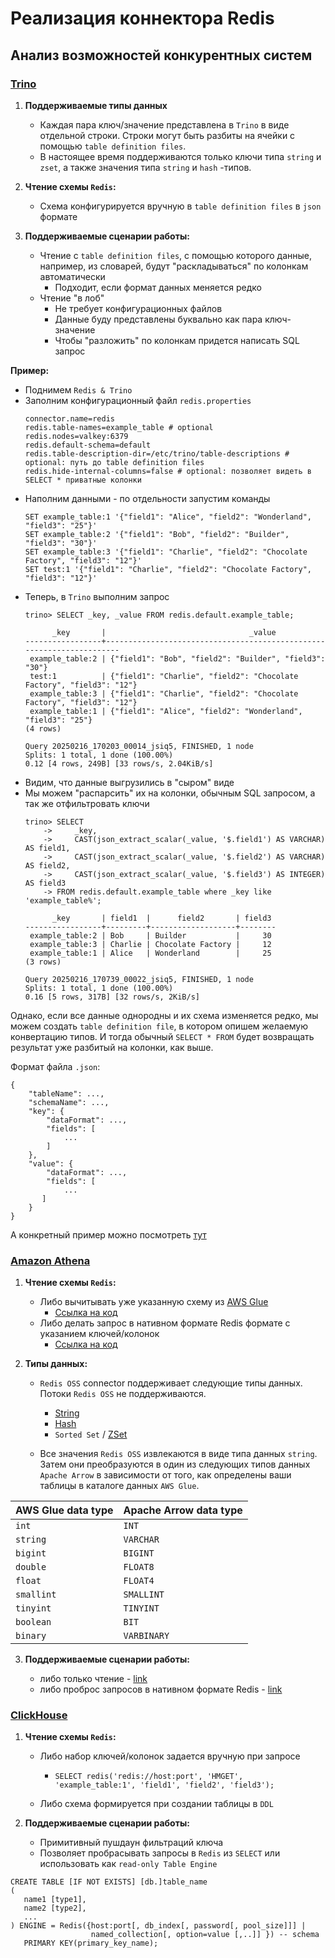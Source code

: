 # Реализация коннектора Redis

## Анализ возможностей конкурентных систем

### [Trino](https://trino.io/docs/current/connector/redis.html)

1. **Поддерживаемые типы данных**
    - Каждая пара ключ/значение представлена в `Trino` в виде отдельной строки. Строки могут быть разбиты на ячейки с
      помощью `table definition files`.
    - В настоящее время поддерживаются только ключи типа `string` и `zset`, а также значения типа `string` и `hash`
      -типов.

2. **Чтение схемы `Redis`:**
    - Схема конфигурируется вручную в `table definition files` в `json` формате

3. **Поддерживаемые сценарии работы:**
    - Чтение с `table definition files`, с помощью которого данные, например, из словарей, будут "раскладываться" по
      колонкам автоматически
        - Подходит, если формат данных меняется редко
    - Чтение "в лоб"
        - Не требует конфигурационных файлов
        - Данные буду представлены буквально как пара ключ-значение
        - Чтобы "разложить" по колонкам придется написать SQL запрос

**Пример:**

- Поднимем `Redis & Trino`
- Заполним конфигурационный файл `redis.properties`
   ```
   connector.name=redis
   redis.table-names=example_table # optional
   redis.nodes=valkey:6379
   redis.default-schema=default
   redis.table-description-dir=/etc/trino/table-descriptions # optional: путь до table definition files
   redis.hide-internal-columns=false # optional: позволяет видеть в SELECT * приватные колонки
   ```
- Наполним данными - по отдельности запустим команды
   ```
   SET example_table:1 '{"field1": "Alice", "field2": "Wonderland", "field3": "25"}'
   SET example_table:2 '{"field1": "Bob", "field2": "Builder", "field3": "30"}'
   SET example_table:3 '{"field1": "Charlie", "field2": "Chocolate Factory", "field3": "12"}'
   SET test:1 '{"field1": "Charlie", "field2": "Chocolate Factory", "field3": "12"}'
   ```
- Теперь, в `Trino` выполним запрос
   ```
   trino> SELECT _key, _value FROM redis.default.example_table;
         
         _key       |                                _value                                
   -----------------+----------------------------------------------------------------------
    example_table:2 | {"field1": "Bob", "field2": "Builder", "field3": "30"}               
    test:1          | {"field1": "Charlie", "field2": "Chocolate Factory", "field3": "12"} 
    example_table:3 | {"field1": "Charlie", "field2": "Chocolate Factory", "field3": "12"} 
    example_table:1 | {"field1": "Alice", "field2": "Wonderland", "field3": "25"}          
   (4 rows)
   
   Query 20250216_170203_00014_jsiq5, FINISHED, 1 node
   Splits: 1 total, 1 done (100.00%)
   0.12 [4 rows, 249B] [33 rows/s, 2.04KiB/s]
   ```
- Видим, что данные выгрузились в "сыром" виде
- Мы можем "распарсить" их на колонки, обычным SQL запросом, а так же отфильтровать ключи
   ```
   trino> SELECT 
       ->     _key, 
       ->     CAST(json_extract_scalar(_value, '$.field1') AS VARCHAR) AS field1,
       ->     CAST(json_extract_scalar(_value, '$.field2') AS VARCHAR) AS field2,
       ->     CAST(json_extract_scalar(_value, '$.field3') AS INTEGER) AS field3
       -> FROM redis.default.example_table where _key like 'example_table%';
         
         _key       | field1  |      field2       | field3 
   -----------------+---------+-------------------+--------
    example_table:2 | Bob     | Builder           |     30 
    example_table:3 | Charlie | Chocolate Factory |     12 
    example_table:1 | Alice   | Wonderland        |     25 
   (3 rows)
   
   Query 20250216_170739_00022_jsiq5, FINISHED, 1 node
   Splits: 1 total, 1 done (100.00%)
   0.16 [5 rows, 317B] [32 rows/s, 2KiB/s]
   ```

Однако, если все данные однородны и их схема изменяется редко, мы можем создать `table definition file`, в котором
опишем желаемую конвертацию типов. И тогда обычный `SELECT * FROM` будет возвращать результат уже разбитый на колонки,
как выше.

Формат файла `.json`:
```
{
    "tableName": ...,
    "schemaName": ...,
    "key": {
        "dataFormat": ...,
        "fields": [
            ...
        ]
    },
    "value": {
        "dataFormat": ...,
        "fields": [
            ...
       ]
    }
}
```

А конкретный пример можно посмотреть [тут](dockerized_trino_setup_redis_valkey/etc/table-descriptions/example_table.json)

### [Amazon Athena](https://docs.aws.amazon.com/athena/latest/ug/connectors-redis.html)

1. **Чтение схемы `Redis`:**

    - Либо вычитывать уже указанную схему из [AWS Glue](https://docs.aws.amazon.com/athena/latest/ug/connectors-redis.html#connectors-redis-setting-up-databases-and-tables-in-glue)
        - [Ссылка на код](https://github.com/awslabs/aws-athena-query-federation/blob/8480b18200fe0a44a218f08561027effdc8880ff/athena-redis/src/main/java/com/amazonaws/athena/connectors/redis/RedisMetadataHandler.java#L218)
    - Либо делать запрос в нативном формате Redis формате с указанием ключей/колонок
        - [Ссылка на код](https://github.com/awslabs/aws-athena-query-federation/blob/8480b18200fe0a44a218f08561027effdc8880ff/athena-redis/src/main/java/com/amazonaws/athena/connectors/redis/RedisMetadataHandler.java#L237C29-L237C56)

2. **Типы данных:**

    - `Redis OSS` connector поддерживает следующие типы данных. Потоки `Redis OSS` не поддерживаются.
        - [String](https://redis.io/glossary/redis-data-structures/)
        - [Hash](https://redis.io/glossary/redis-data-structures/)
        - `Sorted Set` / [ZSet](https://redis.io/glossary/redis-sorted-sets/)

    - Все значения `Redis OSS` извлекаются в виде типа данных `string`. Затем они преобразуются в один из следующих
      типов
      данных `Apache Arrow` в зависимости от того, как определены ваши таблицы в каталоге данных `AWS Glue`.

| AWS Glue data type | Apache Arrow data type |
|--------------------|------------------------|
| `int`              | `INT`                  |
| `string`           | `VARCHAR`              |
| `bigint`           | `BIGINT`               |
| `double`           | `FLOAT8`               |
| `float`            | `FLOAT4`               |
| `smallint`         | `SMALLINT`             |
| `tinyint`          | `TINYINT`              |
| `boolean`          | `BIT`                  |
| `binary`           | `VARBINARY`            |

3. **Поддерживаемые сценарии работы:**

    - либо только чтение - [link](https://docs.aws.amazon.com/athena/latest/ug/connect-to-a-data-source.html)
    - либо проброс запросов в нативном формате
      Redis - [link](https://docs.aws.amazon.com/athena/latest/ug/connectors-redis.html#connectors-redis-passthrough-queries)

### [ClickHouse](https://clickhouse.com/docs/en/engines/table-engines/integrations/redis)

1. **Чтение схемы `Redis`:**
    - Либо набор ключей/колонок задается вручную при запросе
      - ```
        SELECT redis('redis://host:port', 'HMGET', 'example_table:1', 'field1', 'field2', 'field3');
        ```
    - Либо схема формируется при создании таблицы в `DDL`

2. **Поддерживаемые сценарии работы:**
    - Примитивный пушдаун фильтраций ключа
    - Позволяет пробрасывать запросы в `Redis` из `SELECT` или использовать как `read-only Table Engine`

```
CREATE TABLE [IF NOT EXISTS] [db.]table_name
(
   name1 [type1],
   name2 [type2],
   ...
) ENGINE = Redis({host:port[, db_index[, password[, pool_size]]] |
                  named_collection[, option=value [,..]] }) -- schema
   PRIMARY KEY(primary_key_name);
```